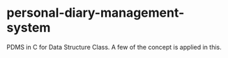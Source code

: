 # personal-diary-management-system
 PDMS in C for Data Structure Class. A few of the concept is applied in this. 
